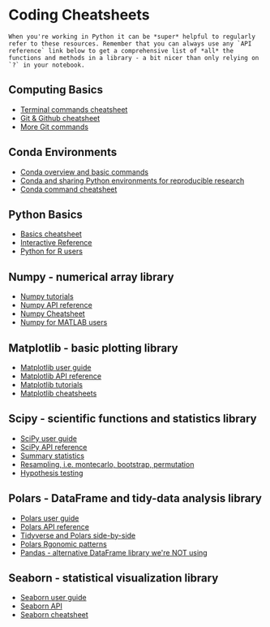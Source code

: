 # Coding Cheatsheets

```{tip}
When you're working in Python it can be *super* helpful to regularly refer to these resources. Remember that you can always use any `API reference` link below to get a comprehensive list of *all* the functions and methods in a library - a bit nicer than only relying on `?` in your notebook.
```

## Computing Basics
- [Terminal commands cheatsheet](https://www.git-tower.com/blog/media/pages/posts/command-line-cheat-sheet/64337e6bae-1733170994/command-line-cheat-sheet-large01.avif)
- [Git & Github cheatsheet](/pages/git)
- [More Git commands](https://education.github.com/git-cheat-sheet-education.pdf)

## Conda Environments
- [Conda overview and basic commands](https://nbis-reproducible-research.readthedocs.io/en/course_2104/conda/)
- [Conda and sharing Python environments for reproducible research](https://rse.shef.ac.uk/conda-environments-for-effective-and-reproducible-research/04-sharing-environments/index.html)
- [Conda command cheatsheet](https://docs.conda.io/projects/conda/en/4.6.0/_downloads/52a95608c49671267e40c689e0bc00ca/conda-cheatsheet.pdf)

## Python Basics
- [Basics cheatsheet](https://media.datacamp.com/legacy/image/upload/v1694526244/Marketing/Blog/Python_Basics_Cheat_Sheet-updated.pdf)
- [Interactive Reference](https://www.pythoncheatsheet.org/cheatsheet/basics)
- [Python for R users](https://cran.r-project.org/web/packages/reticulate/vignettes/python_primer.html)

## Numpy - numerical array library
- [Numpy tutorials](https://numpy.org/numpy-tutorials/)
- [Numpy API reference](https://numpy.org/doc/stable/reference/index.html)
- [Numpy Cheatsheet](https://media.datacamp.com/legacy/image/upload/v1676302459/Marketing/Blog/Numpy_Cheat_Sheet.pdf)
- [Numpy for MATLAB users](https://numpy.org/doc/stable/user/numpy-for-matlab-users.html)

## Matplotlib - basic plotting library
- [Matplotlib user guide](https://matplotlib.org/stable/users/index.html)
- [Matplotlib API reference](https://matplotlib.org/stable/api/index.html)
- [Matplotlib tutorials](https://matplotlib.org/stable/tutorials/index.html)
- [Matplotlib cheatsheets](https://matplotlib.org/cheatsheets/)

## Scipy - scientific functions and statistics library
- [SciPy user guide](https://docs.scipy.org/doc/scipy/tutorial/index.html)
- [SciPy API reference](https://docs.scipy.org/doc/scipy/reference/index.html)
- [Summary statistics](https://docs.scipy.org/doc/scipy/reference/stats.html#summary-statistics)
- [Resampling, i.e. montecarlo, bootstrap, permutation](https://docs.scipy.org/doc/scipy/reference/stats.html#resampling-and-monte-carlo-methods)
- [Hypothesis testing](https://docs.scipy.org/doc/scipy/reference/stats.html#hypothesis-tests-and-related-functions)

## Polars - DataFrame and tidy-data analysis library
- [Polars user guide](https://docs.pola.rs/)
- [Polars API reference](https://docs.pola.rs/api/python/dev/reference/index.html)
- [Tidyverse and Polars side-by-side](https://robertmitchellv.com/blog/2022-07-r-python-side-by-side/r-python-side-by-side.html)
- [Polars Rgonomic patterns](https://www.emilyriederer.com/post/py-rgo-polars/)
- [Pandas - alternative DataFrame library we're NOT using](https://pandas.pydata.org/docs/index.html)

## Seaborn - statistical visualization library
- [Seaborn user guide](https://seaborn.pydata.org/tutorial.html)
- [Seaborn API](https://seaborn.pydata.org/api.html)
- [Seaborn cheatsheet](https://s3.amazonaws.com/assets.datacamp.com/blog_assets/Python_Seaborn_Cheat_Sheet.pdf)


<!-- ## Advanced stats + machine learning
- [Scikit-learn cheatsheet](https://media.datacamp.com/legacy/image/upload/v1676302389/Marketing/Blog/Scikit-Learn_Cheat_Sheet.pdf)
  - [Supervised learning](https://scikit-learn.org/stable/supervised_learning.html)
  - [Decomposition](https://scikit-learn.org/stable/modules/decomposition.html)
  - [Model selection & evaluations](https://scikit-learn.org/stable/model_selection.html)
- [Pymer4 (LMMs) tutorials](https://eshinjolly.com/pymer4/auto_examples/index.html) -->
